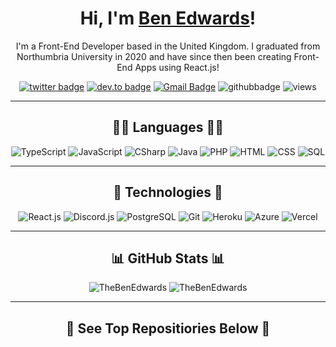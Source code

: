 <div align="center">

# Hi, I'm <a href="https://www.linkedin.com/in/thebenedwards60/">Ben Edwards</a>!

I'm a Front-End Developer based in the United Kingdom. I graduated from Northumbria University in 2020 and have since then been creating Front-End Apps using React.js!

[![twitter badge](https://img.shields.io/badge/-@Edwards_Ben60-%231FA1F1?style=flat&logo=twitter&logoColor=white)](https://twitter.com/Edwards_Ben60)
[![dev.to badge](https://img.shields.io/badge/-thebenedwards60-%230177B5?style=flat&logo=linkedin)](https://www.linkedin.com/in/thebenedwards60)
[![Gmail Badge](https://img.shields.io/badge/-Gmail-c14438?style=flat-square&logo=Gmail&logoColor=white&link=mailto:benji.edwards60@gmail.com)](mailto:benji.edwards60@gmail.com)
![githubbadge](https://img.shields.io/github/followers/TheBenEdwards?style=social)
![views](https://komarev.com/ghpvc/?username=TheBenEdwards&color=brightgreen&style=flat)

<hr>

## 👨‍💻   Languages   👨‍💻
![TypeScript](https://img.shields.io/badge/-TypeScript-fff?&logo=TypeScript&logoColor=blue)
![JavaScript](https://img.shields.io/badge/-JavaScript-fff?&logo=JavaScript&logoColor=yellow)
![CSharp](https://img.shields.io/badge/-CSharp-fff?&logo=c-sharp&logoColor=blue)
![Java](https://img.shields.io/badge/-Java-fff?&logo=Java&logoColor=red)
![PHP](https://img.shields.io/badge/-PHP-fff?&logo=PHP&logoColor=purple)
![HTML](https://img.shields.io/badge/-HTML-fff?&logo=HTML5&logoColor=blue)
![CSS](https://img.shields.io/badge/-CSS-fff?&logo=CSS3&logoColor=blue)
![SQL](https://img.shields.io/badge/-SQL-fff?style=flat&logo=Microsoft-SQL-Server&logoColor=blue)

<hr>

## 🦾   Technologies   🦾
![React.js](https://img.shields.io/badge/-React-fff?style=flat&logo=react&logoColor=blue)
![Discord.js](https://img.shields.io/badge/-Discord-fff?style=flat&logo=discord&logoColor=blurple)
![PostgreSQL](https://img.shields.io/badge/-PostgreSQL-fff?style=flat&logo=postgresql&logoColor=blue)
![Git](https://img.shields.io/badge/-Git-fff?style=flat&logo=git&logoColor=red)
![Heroku](https://img.shields.io/badge/-Heroku-fff?style=flat&logo=heroku&logoColor=purple)
![Azure](https://img.shields.io/badge/-Azure-fff?style=flat&logo=microsoftazure&logoColor=blue)
![Vercel](https://img.shields.io/badge/-Vercel-fff?style=flat&logo=vercel&logoColor=black)

<hr>

## 📊   GitHub Stats   📊

<img src="https://github-readme-stats.vercel.app/api?username=TheBenEdwards&hide_title=true&hide_border=true&show_icons=true&include_all_commits=true&count_private=true&bg_color=30,e96443,904e95&text_color=fff" alt="TheBenEdwards" />
    
<img src="https://github-readme-stats.vercel.app/api/top-langs/?username=TheBenEdwards&hide_title=true&hide_border=true&layout=compact&langs_count=10&bg_color=30,e96443,904e95&text_color=fff" alt="TheBenEdwards" />

<hr>

## 🔽   See Top Repositiories Below   🔽

</div>